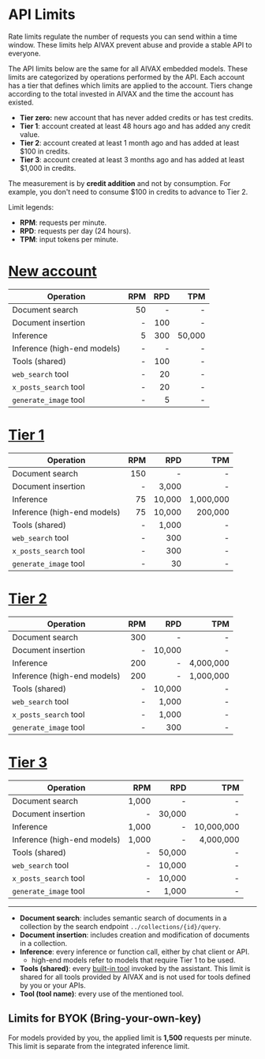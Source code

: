 # API Limits

Rate limits regulate the number of requests you can send within a time window. These limits help AIVAX prevent abuse and provide a stable API to everyone.

The API limits below are the same for all AIVAX embedded models. These limits are categorized by operations performed by the API. Each account has a tier that defines which limits are applied to the account. Tiers change according to the total invested in AIVAX and the time the account has existed.

- **Tier zero:** new account that has never added credits or has test credits.
- **Tier 1**: account created at least 48 hours ago and has added any credit value.
- **Tier 2**: account created at least 1 month ago and has added at least $100 in credits.
- **Tier 3**: account created at least 3 months ago and has added at least $1,000 in credits.

The measurement is by **credit addition** and not by consumption. For example, you don't need to consume $100 in credits to advance to Tier 2.

Limit legends:

- **RPM**: requests per minute.
- **RPD**: requests per day (24 hours).
- **TPM**: input tokens per minute.

# [New account](#tab/free)

| Operation | RPM | RPD | TPM |
| --- | ---: | ---: | ---: |
| Document search | 50 | - | - |
| Document insertion | - | 100 | - |
| Inference | 5 | 300 | 50,000 |
| Inference (high-end models) | - | - | - |
| Tools (shared) | - | 100 | - |
| `web_search` tool | - | 20 | - |
| `x_posts_search` tool | - | 20 | - |
| `generate_image` tool | - | 5 | - |

# [Tier 1](#tab/tier1)

| Operation | RPM | RPD | TPM |
| --- | ---: | ---: | ---: |
| Document search | 150 | - | - |
| Document insertion | - | 3,000 | - |
| Inference | 75 | 10,000 | 1,000,000 |
| Inference (high-end models) | 75 | 10,000 | 200,000 |
| Tools (shared) | - | 1,000 | - |
| `web_search` tool | - | 300 | - |
| `x_posts_search` tool | - | 300 | - |
| `generate_image` tool | - | 30 | - |

# [Tier 2](#tab/tier2)

| Operation | RPM | RPD | TPM |
| --- | ---: | ---: | ---: |
| Document search | 300 | - | - |
| Document insertion | - | 10,000 | - |
| Inference | 200 | - | 4,000,000 |
| Inference (high-end models) | 200 | - | 1,000,000 |
| Tools (shared) | - | 10,000 | - |
| `web_search` tool | - | 1,000 | - |
| `x_posts_search` tool | - | 1,000 | - |
| `generate_image` tool | - | 300 | - |

# [Tier 3](#tab/tier3)

| Operation | RPM | RPD | TPM |
| --- | ---: | ---: | ---: |
| Document search | 1,000 | - | - |
| Document insertion | - | 30,000 | - |
| Inference | 1,000 | - | 10,000,000 |
| Inference (high-end models) | 1,000 | - | 4,000,000 |
| Tools (shared) | - | 50,000 | - |
| `web_search` tool | - | 10,000 | - |
| `x_posts_search` tool | - | 10,000 | - |
| `generate_image` tool | - | 1,000 | - |

---

- **Document search**: includes semantic search of documents in a collection by the search endpoint `../collections/{id}/query`.
- **Document insertion**: includes creation and modification of documents in a collection.
- **Inference**: every inference or function call, either by chat client or API.
    - high-end models refer to models that require Tier 1 to be used.
- **Tools (shared)**: every [built-in tool](/docs/en/builtin-tools) invoked by the assistant. This limit is shared for all tools provided by AIVAX and is not used for tools defined by you or your APIs.
- **Tool (tool name)**: every use of the mentioned tool.

## Limits for BYOK (Bring-your-own-key)

For models provided by you, the applied limit is **1,500** requests per minute. This limit is separate from the integrated inference limit.